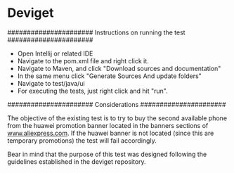 # Deviget
######################  Instructions on running the test  ######################

- Open Intellij or related IDE
- Navigate to the pom.xml file and right click it.
- Navigate to Maven, and click "Download sources and documentation"
- In the same menu click "Generate Sources And update folders"
- Navigate to test/java/ui
- For executing the tests, just right click and hit "run".

######################  Considerations  ######################

The objective of the existing test is to try to buy the second available phone from the huawei promotion banner
located in the banners sections of www.aliexpress.com. If the huawei banner is not located (since this are temporary promotions)
the test will fail accordingly.

Bear in mind that the purpose of this test was designed following the guidelines established in the deviget repository.